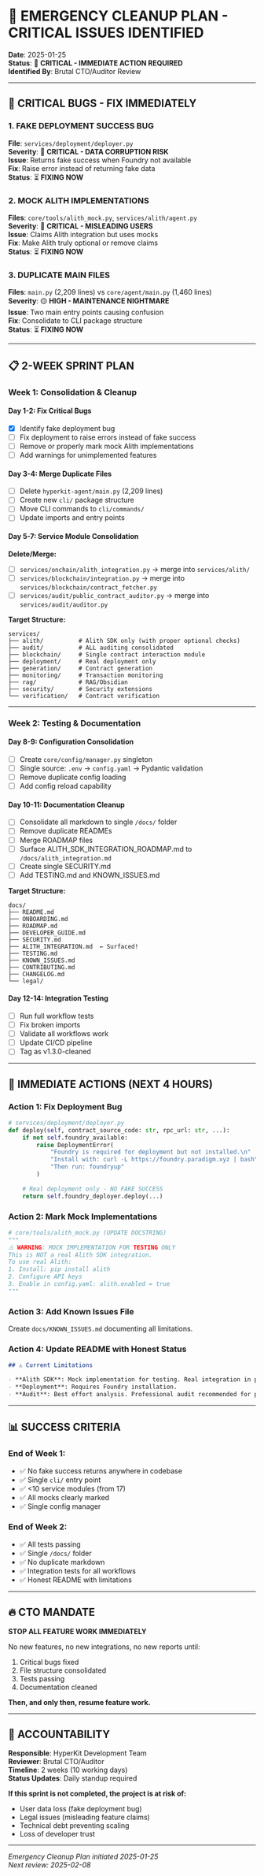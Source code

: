 # 🚨 EMERGENCY CLEANUP PLAN - CRITICAL ISSUES IDENTIFIED

**Date**: 2025-01-25  
**Status**: 🔴 **CRITICAL - IMMEDIATE ACTION REQUIRED**  
**Identified By**: Brutal CTO/Auditor Review  

---

## 🔴 **CRITICAL BUGS - FIX IMMEDIATELY**

### **1. FAKE DEPLOYMENT SUCCESS BUG** 
**File**: `services/deployment/deployer.py`  
**Severity**: 🔴 **CRITICAL - DATA CORRUPTION RISK**  
**Issue**: Returns fake success when Foundry not available  
**Fix**: Raise error instead of returning fake data  
**Status**: ⏳ **FIXING NOW**

### **2. MOCK ALITH IMPLEMENTATIONS**
**Files**: `core/tools/alith_mock.py`, `services/alith/agent.py`  
**Severity**: 🔴 **CRITICAL - MISLEADING USERS**  
**Issue**: Claims Alith integration but uses mocks  
**Fix**: Make Alith truly optional or remove claims  
**Status**: ⏳ **FIXING NOW**

### **3. DUPLICATE MAIN FILES**
**Files**: `main.py` (2,209 lines) vs `core/agent/main.py` (1,460 lines)  
**Severity**: 🟡 **HIGH - MAINTENANCE NIGHTMARE**  
**Issue**: Two main entry points causing confusion  
**Fix**: Consolidate to CLI package structure  
**Status**: ⏳ **FIXING NOW**

---

## 📋 **2-WEEK SPRINT PLAN**

### **Week 1: Consolidation & Cleanup**

#### **Day 1-2: Fix Critical Bugs**
- [x] Identify fake deployment bug
- [ ] Fix deployment to raise errors instead of fake success
- [ ] Remove or properly mark mock Alith implementations
- [ ] Add warnings for unimplemented features

#### **Day 3-4: Merge Duplicate Files**
- [ ] Delete `hyperkit-agent/main.py` (2,209 lines)
- [ ] Create new `cli/` package structure
- [ ] Move CLI commands to `cli/commands/`
- [ ] Update imports and entry points

#### **Day 5-7: Service Module Consolidation**
**Delete/Merge:**
- [ ] `services/onchain/alith_integration.py` → merge into `services/alith/`
- [ ] `services/blockchain/integration.py` → merge into `services/blockchain/contract_fetcher.py`
- [ ] `services/audit/public_contract_auditor.py` → merge into `services/audit/auditor.py`

**Target Structure:**
```
services/
├── alith/          # Alith SDK only (with proper optional checks)
├── audit/          # ALL auditing consolidated
├── blockchain/     # Single contract interaction module
├── deployment/     # Real deployment only
├── generation/     # Contract generation
├── monitoring/     # Transaction monitoring
├── rag/            # RAG/Obsidian
├── security/       # Security extensions
└── verification/   # Contract verification
```

---

### **Week 2: Testing & Documentation**

#### **Day 8-9: Configuration Consolidation**
- [ ] Create `core/config/manager.py` singleton
- [ ] Single source: `.env` → `config.yaml` → Pydantic validation
- [ ] Remove duplicate config loading
- [ ] Add config reload capability

#### **Day 10-11: Documentation Cleanup**
- [ ] Consolidate all markdown to single `/docs/` folder
- [ ] Remove duplicate READMEs
- [ ] Merge ROADMAP files
- [ ] Surface ALITH_SDK_INTEGRATION_ROADMAP.md to `/docs/alith_integration.md`
- [ ] Create single SECURITY.md
- [ ] Add TESTING.md and KNOWN_ISSUES.md

**Target Structure:**
```
docs/
├── README.md
├── ONBOARDING.md
├── ROADMAP.md
├── DEVELOPER_GUIDE.md
├── SECURITY.md
├── ALITH_INTEGRATION.md  ← Surfaced!
├── TESTING.md
├── KNOWN_ISSUES.md
├── CONTRIBUTING.md
├── CHANGELOG.md
└── legal/
```

#### **Day 12-14: Integration Testing**
- [ ] Run full workflow tests
- [ ] Fix broken imports
- [ ] Validate all workflows work
- [ ] Update CI/CD pipeline
- [ ] Tag as v1.3.0-cleaned

---

## 🎯 **IMMEDIATE ACTIONS (NEXT 4 HOURS)**

### **Action 1: Fix Deployment Bug**
```python
# services/deployment/deployer.py
def deploy(self, contract_source_code: str, rpc_url: str, ...):
    if not self.foundry_available:
        raise DeploymentError(
            "Foundry is required for deployment but not installed.\n"
            "Install with: curl -L https://foundry.paradigm.xyz | bash\n"
            "Then run: foundryup"
        )
    
    # Real deployment only - NO FAKE SUCCESS
    return self.foundry_deployer.deploy(...)
```

### **Action 2: Mark Mock Implementations**
```python
# core/tools/alith_mock.py (UPDATE DOCSTRING)
"""
⚠️ WARNING: MOCK IMPLEMENTATION FOR TESTING ONLY
This is NOT a real Alith SDK integration.
To use real Alith:
1. Install: pip install alith
2. Configure API keys
3. Enable in config.yaml: alith.enabled = true
"""
```

### **Action 3: Add Known Issues File**
Create `docs/KNOWN_ISSUES.md` documenting all limitations.

### **Action 4: Update README with Honest Status**
```markdown
## ⚠️ Current Limitations

- **Alith SDK**: Mock implementation for testing. Real integration in progress.
- **Deployment**: Requires Foundry installation.
- **Audit**: Best effort analysis. Professional audit recommended for production.
```

---

## 📊 **SUCCESS CRITERIA**

### **End of Week 1:**
- ✅ No fake success returns anywhere in codebase
- ✅ Single `cli/` entry point
- ✅ <10 service modules (from 17)
- ✅ All mocks clearly marked
- ✅ Single config manager

### **End of Week 2:**
- ✅ All tests passing
- ✅ Single `/docs/` folder
- ✅ No duplicate markdown
- ✅ Integration tests for all workflows
- ✅ Honest README with limitations

---

## 🔥 **CTO MANDATE**

**STOP ALL FEATURE WORK IMMEDIATELY**

No new features, no new integrations, no new reports until:
1. Critical bugs fixed
2. File structure consolidated
3. Tests passing
4. Documentation cleaned

**Then, and only then, resume feature work.**

---

## 📝 **ACCOUNTABILITY**

**Responsible**: HyperKit Development Team  
**Reviewer**: Brutal CTO/Auditor  
**Timeline**: 2 weeks (10 working days)  
**Status Updates**: Daily standup required  

**If this sprint is not completed, the project is at risk of:**
- User data loss (fake deployment bug)
- Legal issues (misleading feature claims)
- Technical debt preventing scaling
- Loss of developer trust

---

*Emergency Cleanup Plan initiated 2025-01-25*  
*Next review: 2025-02-08*
